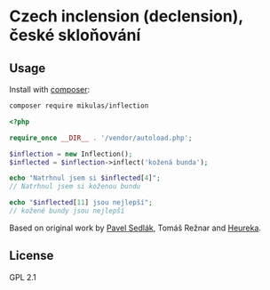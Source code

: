 Czech inclension (declension), české skloňování
===============================================

Usage
-----

Install with [composer](https://getcomposer.org/):

```bash
composer require mikulas/inflection
```

```php
<?php

require_once __DIR__ . '/vendor/autoload.php';

$inflection = new Inflection();
$inflected = $inflection->inflect('kožená bunda');

echo "Natrhnul jsem si $inflected[4]";
// Natrhnul jsem si koženou bundu

echo "$inflected[11] jsou nejlepší";
// kožené bundy jsou nejlepší
```

Based on original work by [Pavel Sedlák](http://www.pteryx.net/sklonovani.html), Tomáš Režnar and [Heureka](https://github.com/heureka/inflection).

License
-------

GPL 2.1
